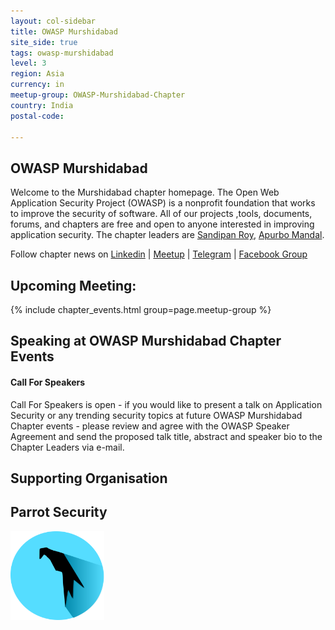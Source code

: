 ```yaml
---
layout: col-sidebar
title: OWASP Murshidabad
site_side: true
tags: owasp-murshidabad
level: 3
region: Asia
currency: in
meetup-group: OWASP-Murshidabad-Chapter
country: India
postal-code: 

---
```




OWASP Murshidabad
----------
Welcome to the Murshidabad chapter homepage. The Open Web Application Security Project (OWASP) is a nonprofit foundation that works to improve the security of software. All of our projects ,tools, documents, forums, and chapters are free and open to anyone interested in improving application security. The chapter leaders are <a href="mailto:sandipan.roy@owasp.org">Sandipan Roy</a>, <a href="mailto:apurbo.mandal@owasp.org">Apurbo Mandal</a>. 


Follow chapter news on [Linkedin](https://www.linkedin.com/groups/13998122/) \| [Meetup](https://www.meetup.com/) \| [Telegram](https://t.me/OWASP_Murshidabad) \| [Facebook Group](https://www.facebook.com/groups/3031972567082118/)

## Upcoming Meeting:

{% include chapter_events.html group=page.meetup-group %}

Speaking at OWASP Murshidabad Chapter Events
-------------------------------------

#### Call For Speakers

Call For Speakers is open - if you would like to present a talk on Application Security or any trending security topics at future OWASP Murshidabad Chapter events - please review and agree with the OWASP Speaker Agreement and send the proposed talk title, abstract and speaker bio to the Chapter Leaders via e-mail.

Supporting Organisation
-----------------------
## Parrot Security
<a href="https://www.parrotsec.org/">
  <img src="assets/images/506px-Parrot_Logo.png" alt="Parrot Security" width="150">
</a>

